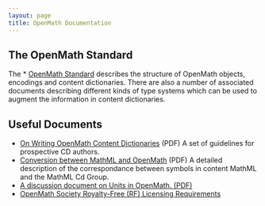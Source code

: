 ```yaml
---
layout: page
title: OpenMath Documentation
---
```


## The OpenMath Standard

The * [OpenMath Standard](../standard/) describes the
structure of OpenMath objects, encodings and content dictionaries.  There are
also a number of associated documents describing different kinds of type
systems which can be used to augment the information in content dictionaries.

## Useful Documents

* [On Writing OpenMath Content Dictionaries](writingCDs.pdf)
(PDF) A set of guidelines for prospective CD authors.
* [Conversion between MathML and OpenMath](om-mml.pdf) (PDF)
A detailed description of the correspondance between symbols in content MathML
and the MathML Cd Group.
* [A discussion document on Units in OpenMath. (PDF)](Units.pdf) 
* [OpenMath Society Royalty-Free (RF) Licensing Requirements](openmath-ipr.html)


